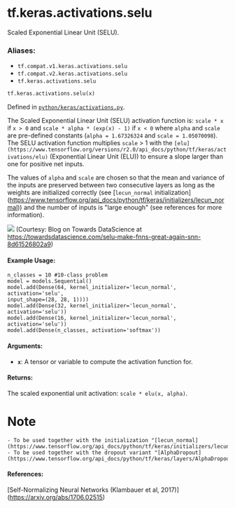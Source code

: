 <div itemscope itemtype="http://developers.google.com/ReferenceObject">
<meta itemprop="name" content="tf.keras.activations.selu" />
<meta itemprop="path" content="Stable" />
</div>

# tf.keras.activations.selu

Scaled Exponential Linear Unit (SELU).

### Aliases:

* `tf.compat.v1.keras.activations.selu`
* `tf.compat.v2.keras.activations.selu`
* `tf.keras.activations.selu`

``` python
tf.keras.activations.selu(x)
```



Defined in [`python/keras/activations.py`](/code/stable/tensorflow/python/keras/activations.py).

<!-- Placeholder for "Used in" -->

The Scaled Exponential Linear Unit (SELU) activation function is:
`scale * x` if `x > 0` and `scale * alpha * (exp(x) - 1)` if `x < 0`
where `alpha` and `scale` are pre-defined constants
(`alpha = 1.67326324`
and `scale = 1.05070098`).
The SELU activation function multiplies  `scale` > 1 with the
`[elu](https://www.tensorflow.org/versions/r2.0/api_docs/python/tf/keras/activations/elu)`
(Exponential Linear Unit (ELU)) to ensure a slope larger than one
for positive net inputs.

The values of `alpha` and `scale` are
chosen so that the mean and variance of the inputs are preserved
between two consecutive layers as long as the weights are initialized
correctly (see [`lecun_normal` initialization]
(https://www.tensorflow.org/api_docs/python/tf/keras/initializers/lecun_normal))
and the number of inputs is "large enough"
(see references for more information).

![](https://cdn-images-1.medium.com/max/1600/1*m0e8lZU_Zrkh4ESfQkY2Pw.png)
(Courtesy: Blog on Towards DataScience at
https://towardsdatascience.com/selu-make-fnns-great-again-snn-8d61526802a9)

#### Example Usage:


```python3
n_classes = 10 #10-class problem
model = models.Sequential()
model.add(Dense(64, kernel_initializer='lecun_normal', activation='selu',
input_shape=(28, 28, 1))))
model.add(Dense(32, kernel_initializer='lecun_normal', activation='selu'))
model.add(Dense(16, kernel_initializer='lecun_normal', activation='selu'))
model.add(Dense(n_classes, activation='softmax'))
```

#### Arguments:


* <b>`x`</b>: A tensor or variable to compute the activation function for.


#### Returns:

The scaled exponential unit activation: `scale * elu(x, alpha)`.


# Note
    - To be used together with the initialization "[lecun_normal]
    (https://www.tensorflow.org/api_docs/python/tf/keras/initializers/lecun_normal)".
    - To be used together with the dropout variant "[AlphaDropout]
    (https://www.tensorflow.org/api_docs/python/tf/keras/layers/AlphaDropout)".

#### References:

[Self-Normalizing Neural Networks (Klambauer et al, 2017)]
(https://arxiv.org/abs/1706.02515)
